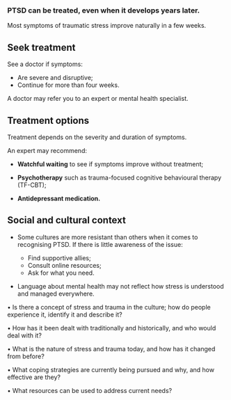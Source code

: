 [Title]: # (Treatment)
[Order]: # (13)

### PTSD can be treated, even when it develops years later. 

Most symptoms of traumatic stress improve naturally in a few weeks. 

## Seek treatment

See a doctor if symptoms: 

*	Are severe and disruptive;
*	Continue for more than four weeks. 

A doctor may refer you to an expert or mental health specialist.

## Treatment options

Treatment depends on the severity and duration of symptoms. 

An expert may recommend:

*   **Watchful waiting** to see if symptoms improve without treatment;

*   **Psychotherapy** such as trauma-focused cognitive behavioural therapy (TF-CBT);

*   **Antidepressant medication.**

## Social and cultural context

*	Some cultures are more resistant than others when it comes to recognising PTSD. If there is little awareness of the issue: 
	* Find supportive allies;
    * Consult online resources;
    * Ask for what you need. 

*	Language about mental health may not reflect how stress is understood and managed everywhere. 

  • Is there a concept of stress and trauma in the culture; how do people
  experience it, identify it and describe it?

  • How has it been dealt with traditionally and historically, and who would
  deal with it?

  • What is the nature of stress and trauma today, and how has it changed
  from before?

  • What coping strategies are currently being pursued and why, and how
  effective are they?

  • What resources can be used to address current needs? 
